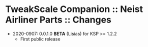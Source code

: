 # TweakScale Companion :: Neist Airliner Parts :: Changes

* 2020-0907: 0.0.1.0 **BETA** (Lisias) for KSP >= 1.2.2
    + First public release
